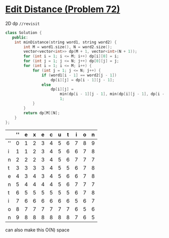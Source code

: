 # [Edit Distance (Problem 72)](https://leetcode.com/problems/edit-distance/description/?envType=study-plan-v2&envId=top-interview-150)

2D dp `//revisit`

```cpp
class Solution {
   public:
    int minDistance(string word1, string word2) {
        int M = word1.size(), N = word2.size();
        vector<vector<int>> dp(M + 1, vector<int>(N + 1));
        for (int i = 1; i <= M; i++) dp[i][0] = i;
        for (int j = 1; j <= N; j++) dp[0][j] = j;
        for (int i = 1; i <= M; i++) {
            for (int j = 1; j <= N; j++) {
                if (word1[i - 1] == word2[j - 1])
                    dp[i][j] = dp[i - 1][j - 1];
                else
                    dp[i][j] =
                        min(dp[i - 1][j - 1], min(dp[i][j - 1], dp[i - 1][j])) +
                        1;
            }
        }
        return dp[M][N];
    }
};
```

|    | '' | e | x | e | c | u | t | i | o | n |
|--- |--- |---|---|---|---|---|---|---|---|---|
| '' | 0  | 1 | 2 | 3 | 4 | 5 | 6 | 7 | 8 | 9 |
| i  | 1  | 1 | 2 | 3 | 4 | 5 | 6 | 6 | 7 | 8 |
| n  | 2  | 2 | 2 | 3 | 4 | 5 | 6 | 7 | 7 | 7 |
| t  | 3  | 3 | 3 | 3 | 4 | 5 | 5 | 6 | 7 | 8 |
| e  | 4  | 3 | 4 | 3 | 4 | 5 | 6 | 6 | 7 | 8 |
| n  | 5  | 4 | 4 | 4 | 4 | 5 | 6 | 7 | 7 | 7 |
| t  | 6  | 5 | 5 | 5 | 5 | 5 | 5 | 6 | 7 | 8 |
| i  | 7  | 6 | 6 | 6 | 6 | 6 | 6 | 5 | 6 | 7 |
| o  | 8  | 7 | 7 | 7 | 7 | 7 | 7 | 6 | 5 | 6 |
| n  | 9  | 8 | 8 | 8 | 8 | 8 | 8 | 7 | 6 | 5 |


can also make this O(N) space

